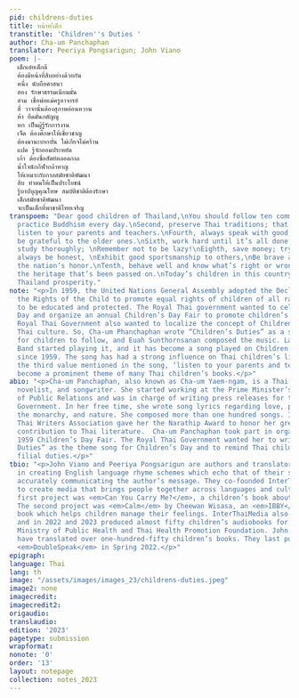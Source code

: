```yaml
---
pid: childrens-duties
title: หน้าท’่เด็ก
transtitle: 'Children''s Duties '
author: Cha-um Panchaphan
translator: Peeriya Pongsarigun; John Viano
poem: |-
  เด็กเอ๋ยเด็กดี
  ต้องมีหน้าที่สิบอย่างด้วยกัน
  หนึ่ง นับถือศาสนา
  สอง รักษาธรรมเนียมมั่น
  สาม เชื่อพ่อแม่ครูอาจารย์
  สี่ วาจานั้นต้องสุภาพอ่อนหวาน
  ห้า ยึดมั่นกตัญญู
  หก เป็นผู้รู้รักการงาน
  เจ็ด ต้องศึกษาให้เชี่ยวชาญ
  ต้องมานะบากบั่น ไม่เกียจไม่คร้าน
  แปด รู้จักออมประหยัด
  เก้า ต้องซื่อสัตย์ตลอดกาล
  น้ำใจนักกีฬากล้าหาญ
  ให้เหมาะกับกาลสมัยชาติพัฒนา
  สิบ ทำตนให้เป็นประโยชน์
  รู้บาปบุญคุณโทษ สมบัติชาติต้องรักษา
  เด็กสมัยชาติพัฒนา
  จะเป็นเด็กที่พาชาติไทยเจริญ
transpoem: "Dear good children of Thailand,\nYou should follow ten commandments.\nFirst,
  practice Buddhism every day.\nSecond, preserve Thai traditions; that’s the way.\nThird,
  listen to your parents and teachers.\nFourth, always speak with good cheer.\nFifth,
  be grateful to the older ones.\nSixth, work hard until it’s all done.\nSeventh,
  study thoroughly; \nRemember not to be lazy!\nEighth, save money; try your best.\nNinth,
  always be honest, \nExhibit good sportsmanship to others,\nBe brave and protect
  the nation’s honor.\nTenth, behave well and know what’s right or wrong; \nPreserve
  the heritage that’s been passed on.\nToday’s children in this country\nWill bring
  Thailand prosperity."
note: "<p>In 1959, the United Nations General Assembly adopted the Declaration of
  the Rights of the Child to promote equal rights of children of all races and religions
  to be educated and protected. The Royal Thai government wanted to celebrate Children’s
  Day and organize an annual Children’s Day Fair to promote children’s rights. The
  Royal Thai Government also wanted to localize the concept of Children’s Day to fit
  Thai culture. So, Cha-um Phanchaphan wrote “Children’s Duties” as a set of principles
  for children to follow, and Euah Sunthornsanan composed the music. Later, the Suntaraporn
  Band started playing it, and it has become a song played on Children’s Day in Thailand
  since 1959. The song has had a strong influence on Thai children’s literature —
  the third value mentioned in the song, ‘listen to your parents and teachers’, has
  become a prominent theme of many Thai children’s books.</p>"
abio: "<p>Cha-um Panchaphan, also known as Cha-um Yaem-ngam, is a Thai author, poet,
  novelist, and songwriter. She started working at the Prime Minister’s Office Department
  of Public Relations and was in charge of writing press releases for the Royal Thai
  Government. In her free time, she wrote song lyrics regarding love, patriotism,
  the monarchy, and nature. She composed more than one hundred songs. In 2003, the
  Thai Writers Association gave her the Narathip Award to honor her great work and
  contribution to Thai literature.  Cha-um Panchaphan took part in organizing the
  1959 Children’s Day Fair. The Royal Thai Government wanted her to write “Children’s
  Duties” as the theme song for Children’s Day and to remind Thai children of their
  filial duties.</p>"
tbio: "<p>John Viano and Peeriya Pongsarigun are authors and translators who excel
  in creating English language rhyme schemes which echo that of their sources, while
  accurately communicating the author’s message. They co-founded InterThaiMedia LLC
  to create media that brings people together across languages and cultures. InterThaiMedia’s
  first project was <em>Can You Carry Me?</em>, a children’s book about sibling rivalry.
  The second project was <em>Calm</em> by Cheewan Wisasa, an <em>IBBY</em> honor list
  book which helps children manage their feelings. InterThaiMedia also produces audiobooks
  and in 2022 and 2023 produced almost fifty children’s audiobooks for the Royal Thai
  Ministry of Public Health and Thai Health Promotion Foundation. John and Peeriya
  have translated over one-hundred-fifty children’s books. They last published with
  <em>DoubleSpeak</em> in Spring 2022.</p>"
epigraph: 
language: Thai
lang: th
image: "/assets/images/images_23/childrens-duties.jpeg"
image2: none
imagecredit: 
imagecredit2: 
origaudio: 
translaudio: 
edition: '2023'
pagetype: submission
wrapformat: 
nonote: '0'
order: '13'
layout: notepage
collection: notes_2023
---
```

